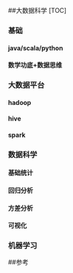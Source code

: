 ##大数据科学
[TOC]

### 基础

#### java/scala/python

#### 数学功底+数据思维

### 大数据平台

#### hadoop

#### hive

#### spark

### 数据科学

#### 基础统计

#### 回归分析

#### 方差分析

#### 可视化

### 机器学习

 ##参考